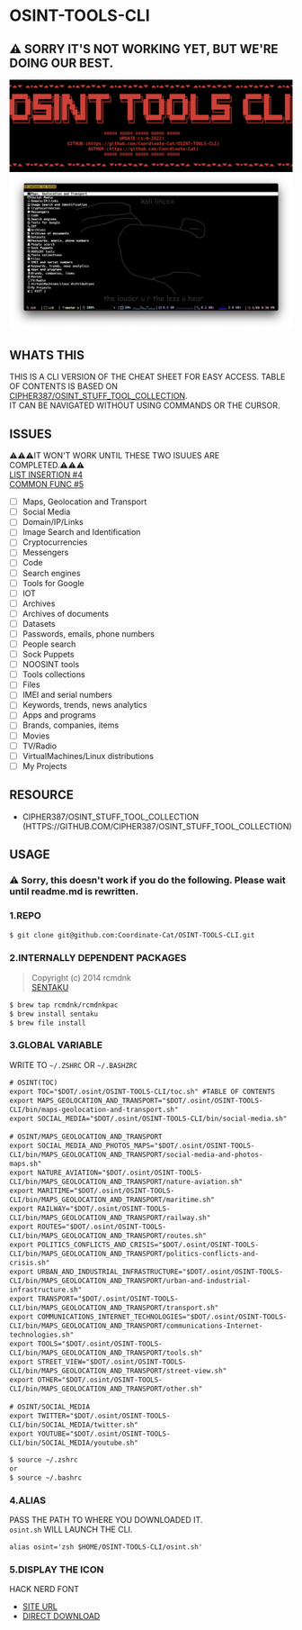 # OSINT-TOOLS-CLI

## ⚠️ SORRY IT'S NOT WORKING YET, BUT WE'RE DOING OUR BEST.

![top](./top.png)
![list](./list.png)
## WHATS THIS

THIS IS A CLI VERSION OF THE CHEAT SHEET FOR EASY ACCESS.
TABLE OF CONTENTS IS BASED ON [CIPHER387/OSINT_STUFF_TOOL_COLLECTION](HTTPS://GITHUB.COM/CIPHER387/OSINT_STUFF_TOOL_COLLECTION).  
IT CAN BE NAVIGATED WITHOUT USING COMMANDS OR THE CURSOR.

## ISSUES
⚠️⚠️⚠️IT WON'T WORK UNTIL THESE TWO ISUUES ARE COMPLETED.⚠️⚠️⚠️  
[LIST INSERTION #4](https://github.com/Coordinate-Cat/OSINT-TOOLS-CLI/issues/4)  
[COMMON FUNC #5](https://github.com/Coordinate-Cat/OSINT-TOOLS-CLI/issues/5)

- [ ] Maps, Geolocation and Transport
- [ ] Social Media
- [ ] Domain/IP/Links
- [ ] Image Search and Identification
- [ ] Cryptocurrencies
- [ ] Messengers
- [ ] Code
- [ ] Search engines
- [ ] Tools for Google
- [ ] IOT
- [ ] Archives
- [ ] Archives of documents
- [ ] Datasets
- [ ] Passwords, emails, phone numbers
- [ ] People search
- [ ] Sock Puppets
- [ ] NOOSINT tools
- [ ] Tools collections
- [ ] Files
- [ ] IMEI and serial numbers
- [ ] Keywords, trends, news analytics
- [ ] Apps and programs
- [ ] Brands, companies, items
- [ ] Movies
- [ ] TV/Radio
- [ ] VirtualMachines/Linux distributions
- [ ] My Projects

## RESOURCE
- CIPHER387/OSINT_STUFF_TOOL_COLLECTION
  (HTTPS://GITHUB.COM/CIPHER387/OSINT_STUFF_TOOL_COLLECTION)

## USAGE

### ⚠️ Sorry, this doesn't work if you do the following. Please wait until readme.md is rewritten.

### 1.REPO
```
$ git clone git@github.com:Coordinate-Cat/OSINT-TOOLS-CLI.git
```

### 2.INTERNALLY DEPENDENT PACKAGES
> Copyright (c) 2014 rcmdnk  
[SENTAKU](https://github.com/rcmdnk/sentaku)
```
$ brew tap rcmdnk/rcmdnkpac
$ brew install sentaku
$ brew file install
```

### 3.GLOBAL VARIABLE
WRITE TO `~/.ZSHRC` OR `~/.BASHZRC`
```
# OSINT(TOC)
export TOC="$DOT/.osint/OSINT-TOOLS-CLI/toc.sh" #TABLE OF CONTENTS
export MAPS_GEOLOCATION_AND_TRANSPORT="$DOT/.osint/OSINT-TOOLS-CLI/bin/maps-geolocation-and-transport.sh"
export SOCIAL_MEDIA="$DOT/.osint/OSINT-TOOLS-CLI/bin/social-media.sh"

# OSINT/MAPS_GEOLOCATION_AND_TRANSPORT
export SOCIAL_MEDIA_AND_PHOTOS_MAPS="$DOT/.osint/OSINT-TOOLS-CLI/bin/MAPS_GEOLOCATION_AND_TRANSPORT/social-media-and-photos-maps.sh"
export NATURE_AVIATION="$DOT/.osint/OSINT-TOOLS-CLI/bin/MAPS_GEOLOCATION_AND_TRANSPORT/nature-aviation.sh"
export MARITIME="$DOT/.osint/OSINT-TOOLS-CLI/bin/MAPS_GEOLOCATION_AND_TRANSPORT/maritime.sh"
export RAILWAY="$DOT/.osint/OSINT-TOOLS-CLI/bin/MAPS_GEOLOCATION_AND_TRANSPORT/railway.sh"
export ROUTES="$DOT/.osint/OSINT-TOOLS-CLI/bin/MAPS_GEOLOCATION_AND_TRANSPORT/routes.sh"
export POLITICS_CONFLICTS_AND_CRISIS="$DOT/.osint/OSINT-TOOLS-CLI/bin/MAPS_GEOLOCATION_AND_TRANSPORT/politics-conflicts-and-crisis.sh"
export URBAN_AND_INDUSTRIAL_INFRASTRUCTURE="$DOT/.osint/OSINT-TOOLS-CLI/bin/MAPS_GEOLOCATION_AND_TRANSPORT/urban-and-industrial-infrastructure.sh"
export TRANSPORT="$DOT/.osint/OSINT-TOOLS-CLI/bin/MAPS_GEOLOCATION_AND_TRANSPORT/transport.sh"
export COMMUNICATIONS_INTERNET_TECHNOLOGIES="$DOT/.osint/OSINT-TOOLS-CLI/bin/MAPS_GEOLOCATION_AND_TRANSPORT/communications-Internet-technologies.sh"
export TOOLS="$DOT/.osint/OSINT-TOOLS-CLI/bin/MAPS_GEOLOCATION_AND_TRANSPORT/tools.sh"
export STREET_VIEW="$DOT/.osint/OSINT-TOOLS-CLI/bin/MAPS_GEOLOCATION_AND_TRANSPORT/street-view.sh"
export OTHER="$DOT/.osint/OSINT-TOOLS-CLI/bin/MAPS_GEOLOCATION_AND_TRANSPORT/other.sh"

# OSINT/SOCIAL_MEDIA
export TWITTER="$DOT/.osint/OSINT-TOOLS-CLI/bin/SOCIAL_MEDIA/twitter.sh"
export YOUTUBE="$DOT/.osint/OSINT-TOOLS-CLI/bin/SOCIAL_MEDIA/youtube.sh"
```
```
$ source ~/.zshrc
or
$ source ~/.bashrc
```

### 4.ALIAS
PASS THE PATH TO WHERE YOU DOWNLOADED IT.  
`osint.sh` WILL LAUNCH THE CLI.
```
alias osint='zsh $HOME/OSINT-TOOLS-CLI/osint.sh'
```

### 5.DISPLAY THE ICON
HACK NERD FONT  
- [SITE URL](https://www.nerdfonts.com/font-downloads)  
- [DIRECT DOWNLOAD](https://github.com/ryanoasis/nerd-fonts/releases/download/v2.1.0/Hack.zip)

